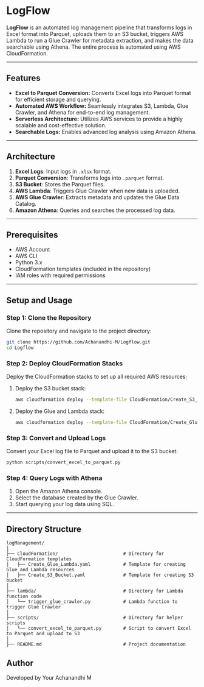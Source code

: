 # LogFlow

**LogFlow** is an automated log management pipeline that transforms logs in Excel format into Parquet, uploads them to an S3 bucket, triggers AWS Lambda to run a Glue Crawler for metadata extraction, and makes the data searchable using Athena. The entire process is automated using AWS CloudFormation.

---

## Features

- **Excel to Parquet Conversion:** Converts Excel logs into Parquet format for efficient storage and querying.
- **Automated AWS Workflow:** Seamlessly integrates S3, Lambda, Glue Crawler, and Athena for end-to-end log management.
- **Serverless Architecture:** Utilizes AWS services to provide a highly scalable and cost-effective solution.
- **Searchable Logs:** Enables advanced log analysis using Amazon Athena.

---

## Architecture

1. **Excel Logs**: Input logs in `.xlsx` format.
2. **Parquet Conversion**: Transforms logs into `.parquet` format.
3. **S3 Bucket**: Stores the Parquet files.
4. **AWS Lambda**: Triggers Glue Crawler when new data is uploaded.
5. **AWS Glue Crawler**: Extracts metadata and updates the Glue Data Catalog.
6. **Amazon Athena**: Queries and searches the processed log data.

---

## Prerequisites

- AWS Account
- AWS CLI
- Python 3.x
- CloudFormation templates (included in the repository)
- IAM roles with required permissions

---

## Setup and Usage

### Step 1: Clone the Repository
Clone the repository and navigate to the project directory:
  ```bash
git clone https://github.com/Achanandhi-M/Logflow.git
cd Logflow
  ```

### Step 2: Deploy CloudFormation Stacks
Deploy the CloudFormation stacks to set up all required AWS resources:

1. Deploy the S3 bucket stack:
    ```bash
    aws cloudformation deploy --template-file CloudFormation/Create_S3_Bucket.yaml --stack-name LogFlowS3Stack
    ```

2. Deploy the Glue and Lambda stack:
    ```bash
    aws cloudformation deploy --template-file CloudFormation/Create_Glue_Lambda.yaml --stack-name LogFlowGlueLambdaStack
    ```

### Step 3: Convert and Upload Logs
Convert your Excel log file to Parquet and upload it to the S3 bucket:
```bash
python scripts/convert_excel_to_parquet.py 
```

### Step 4: Query Logs with Athena
1. Open the Amazon Athena console.
2. Select the database created by the Glue Crawler.
3. Start querying your log data using SQL.

---

## Directory Structure
```plaintext
logManagement/
│
├── CloudFormation/                        # Directory for CloudFormation templates
│   ├── Create_Glue_Lambda.yaml            # Template for creating Glue and Lambda resources
│   ├── Create_S3_Bucket.yaml              # Template for creating S3 bucket
│
├── lambda/                                # Directory for Lambda function code
│   └── trigger_glue_crawler.py            # Lambda function to trigger Glue Crawler
│
├── scripts/                               # Directory for helper scripts
│   └── convert_excel_to_parquet.py        # Script to convert Excel to Parquet and upload to S3
│
├── README.md                              # Project documentation
```

## Author

Developed by Your Achanandhi M